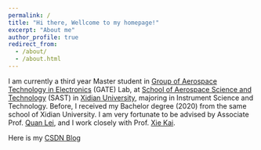 ```yaml
---
permalink: /
title: "Hi there, Wellcome to my homepage!"
excerpt: "About me"
author_profile: true
redirect_from: 
  - /about/
  - /about.html
---
```

I am currently a third year Master student in [Group of Aerospace Technology in Electronics](https://web.xidian.edu.cn/kaixie/) (GATE) Lab, at [School of Aerospace Science and Technology](https://sast.xidian.edu.cn/) (SAST) in [Xidian University](https://www.xidian.edu.cn/), majoring in Instrument Science and Technology. Before, I received my Bachelor degree (2020) from the same school of Xidian University. I am very fortunate to be advised by Associate Prof. [Quan Lei](https://web.xidian.edu.cn/quanlei/), and I work closely with Prof. [Xie Kai](https://web.xidian.edu.cn/kaixie/).

Here is my [CSDN Blog](https://dwgan.blog.csdn.net/)

